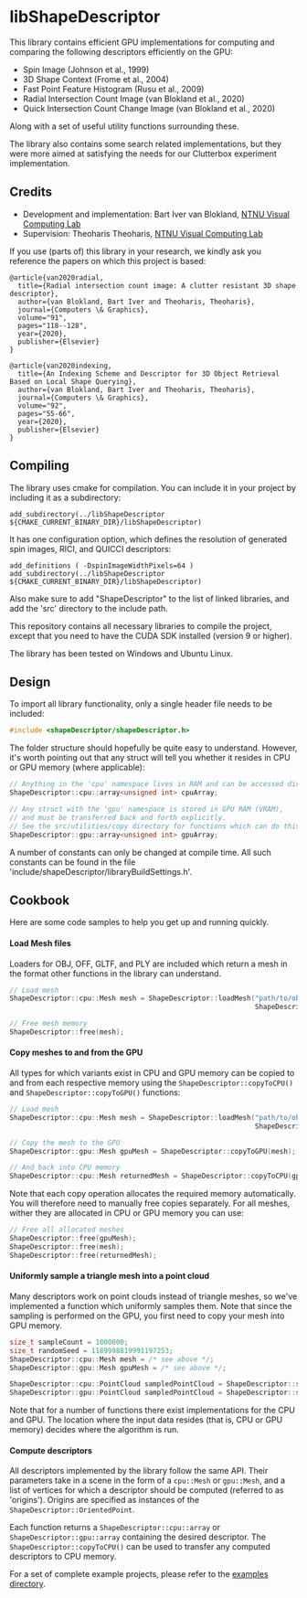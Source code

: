 # libShapeDescriptor

This library contains efficient GPU implementations for computing and comparing the following descriptors efficiently on the GPU:

- Spin Image (Johnson et al., 1999)
- 3D Shape Context (Frome et al., 2004)
- Fast Point Feature Histogram (Rusu et al., 2009)
- Radial Intersection Count Image (van Blokland et al., 2020)
- Quick Intersection Count Change Image (van Blokland et al., 2020)

Along with a set of useful utility functions surrounding these.

The library also contains some search related implementations, but they were more aimed at satisfying the needs for our Clutterbox experiment implementation.

## Credits

- Development and implementation: Bart Iver van Blokland, [NTNU Visual Computing Lab](https://www.idi.ntnu.no/grupper/vis/)
- Supervision: Theoharis Theoharis, [NTNU Visual Computing Lab](https://www.idi.ntnu.no/grupper/vis/)

If you use (parts of) this library in your research, we kindly ask you reference the papers on which this project is based:

    @article{van2020radial,
      title={Radial intersection count image: A clutter resistant 3D shape descriptor},
      author={van Blokland, Bart Iver and Theoharis, Theoharis},
      journal={Computers \& Graphics},
      volume="91",
      pages="118--128",
      year={2020},
      publisher={Elsevier}
    }
    
    @article{van2020indexing,
      title={An Indexing Scheme and Descriptor for 3D Object Retrieval Based on Local Shape Querying},
      author={van Blokland, Bart Iver and Theoharis, Theoharis},
      journal={Computers \& Graphics},
      volume="92",
      pages="55-66",
      year={2020},
      publisher={Elsevier}
    }

## Compiling

The library uses cmake for compilation. You can include it in your project by including it as a subdirectory:

    add_subdirectory(../libShapeDescriptor ${CMAKE_CURRENT_BINARY_DIR}/libShapeDescriptor)
    
It has one configuration option, which defines the resolution of generated spin images, RICI, and QUICCI descriptors:

    add_definitions ( -DspinImageWidthPixels=64 )
    add_subdirectory(../libShapeDescriptor ${CMAKE_CURRENT_BINARY_DIR}/libShapeDescriptor)
    
Also make sure to add "ShapeDescriptor" to the list of linked libraries, and add the 'src' directory to the include path.

This repository contains all necessary libraries to compile the project, except that you need to have the CUDA SDK installed (version 9 or higher).

The library has been tested on Windows and Ubuntu Linux.

## Design

To import all library functionality, only a single header file needs to be included:

```c++
#include <shapeDescriptor/shapeDescriptor.h>
```

The folder structure should hopefully be quite easy to understand. However, it's worth pointing out that any struct will tell you whether it resides in CPU or GPU memory (where applicable):

```c++
// Anything in the 'cpu' namespace lives in RAM and can be accessed directly.
ShapeDescriptor::cpu::array<unsigned int> cpuArray;

// Any struct with the 'gpu' namespace is stored in GPU RAM (VRAM), 
// and must be transferred back and forth explicitly. 
// See the src/utilities/copy directory for functions which can do this for you:
ShapeDescriptor::gpu::array<unsigned int> gpuArray;
```

A number of constants can only be changed at compile time. All such constants can be found in the file 'include/shapeDescriptor/libraryBuildSettings.h'.

## Cookbook

Here are some code samples to help you get up and running quickly.

#### Load Mesh files

Loaders for OBJ, OFF, GLTF, and PLY are included which return a mesh in the format other functions in the library can understand.

```c++
// Load mesh
ShapeDescriptor::cpu::Mesh mesh = ShapeDescriptor::loadMesh("path/to/obj/file.obj",
                                                            ShapeDescriptor::RecomputeNormals::RECOMPUTE_IF_MISSING);

// Free mesh memory
ShapeDescriptor::free(mesh);
```

#### Copy meshes to and from the GPU

All types for which variants exist in CPU and GPU memory can be copied to and from each respective memory using the `ShapeDescriptor::copyToCPU()` and `ShapeDescriptor::copyToGPU()` functions:

```c++
// Load mesh
ShapeDescriptor::cpu::Mesh mesh = ShapeDescriptor::loadMesh("path/to/obj/file.obj",
                                                            ShapeDescriptor::RecomputeNormals::RECOMPUTE_IF_MISSING);

// Copy the mesh to the GPU
ShapeDescriptor::gpu::Mesh gpuMesh = ShapeDescriptor::copyToGPU(mesh);

// And back into CPU memory
ShapeDescriptor::cpu::Mesh returnedMesh = ShapeDescriptor::copyToCPU(gpuMesh);
``` 

Note that each copy operation allocates the required memory automatically. You will therefore need to manually free copies separately. For all meshes, wither they are allocated in CPU or GPU memory you can use:

```c++
// Free all allocated meshes
ShapeDescriptor::free(gpuMesh);
ShapeDescriptor::free(mesh);
ShapeDescriptor::free(returnedMesh);
```

#### Uniformly sample a triangle mesh into a point cloud

Many descriptors work on point clouds instead of triangle meshes, so we've implemented a function which uniformly samples them. Note that since the sampling is performed on the GPU, you first need to copy your mesh into GPU memory.

```c++
size_t sampleCount = 1000000;
size_t randomSeed = 1189998819991197253;
ShapeDescriptor::cpu::Mesh mesh = /* see above */;
ShapeDescriptor::gpu::Mesh gpuMesh = /* see above */;

ShapeDescriptor::cpu::PointCloud sampledPointCloud = ShapeDescriptor::sampleMesh(mesh, sampleCount, randomSeed);
ShapeDescriptor::gpu::PointCloud sampledPointCloud = ShapeDescriptor::sampleMesh(gpuMesh, sampleCount, randomSeed);
```

Note that for a number of functions there exist implementations for the CPU and GPU. The location where the input data resides (that is, CPU or GPU memory) decides where the algorithm is run.

#### Compute descriptors

All descriptors implemented by the library follow the same API. Their parameters take in a scene in the form of a `cpu::Mesh` or `gpu::Mesh`, and a list of vertices for which a descriptor should be computed (referred to as 'origins'). Origins are specified as instances of the `ShapeDescriptor::OrientedPoint`.

Each function returns a `ShapeDescriptor::cpu::array` or `ShapeDescriptor::gpu::array` containing the desired descriptor. The `ShapeDescriptor::copyToCPU()` can be used to transfer any computed descriptors to CPU memory.

For a set of complete example projects, please refer to the [examples directory](https://github.com/bartvbl/libShapeDescriptor/tree/master/examples).
